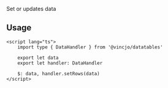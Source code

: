 

Set or updates data

## Usage

```svelte
<script lang="ts">
    import type { DataHandler } from '@vincjo/datatables'

    export let data
    export let handler: DataHandler

    $: data, handler.setRows(data)
</script>
```